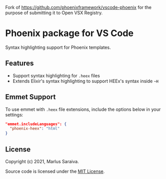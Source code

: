 Fork of https://github.com/phoenixframework/vscode-phoenix for the purpose of submitting it to Open VSX Registry. 

# Phoenix package for VS Code

Syntax highlighting support for Phoenix templates.

## Features

  * Support syntax highlighting for `.heex` files
  * Extends Elixir's syntax highlighting to support HEEx's syntax inside `~H`

## Emmet Support 

To use emmet with `.heex` file extensions, include the options below in your settings:

```json
"emmet.includeLanguages": {
  "phoenix-heex": "html"
}
```

## License

Copyright (c) 2021, Marlus Saraiva.

Source code is licensed under the [MIT License](LICENSE).
